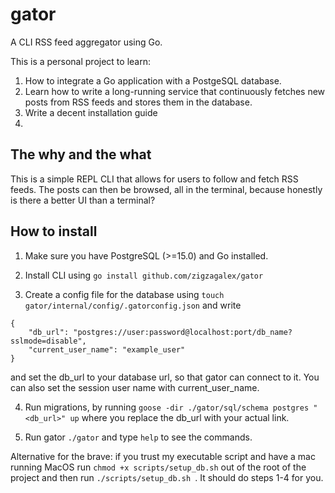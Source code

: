 # gator
A CLI RSS feed aggregator using Go.

This is a personal project to learn:
1. How to integrate a Go application with a PostgeSQL database.
2. Learn how to write a long-running service that continuously fetches new posts from RSS feeds and stores them in the database.
3. Write a decent installation guide
4. 


## The why and the what
This is a simple REPL CLI that allows for users to follow and fetch RSS feeds. The posts can then be browsed, all in the terminal, because honestly is there a better UI than a terminal?

## How to install
1. Make sure you have PostgreSQL (>=15.0) and Go installed.

2. Install CLI using ```go install github.com/zigzagalex/gator```

3. Create a config file for the database using ```touch gator/internal/config/.gatorconfig.json``` and write 
```
{
    "db_url": "postgres://user:password@localhost:port/db_name?sslmode=disable",
    "current_user_name": "example_user"
}
```

and set the db_url to your database url, so that gator can connect to it. You can also set the session user name with current_user_name. 

4. Run migrations, by running ```goose -dir ./gator/sql/schema postgres "<db_url>" up``` where you replace the db_url with your actual link. 

5. Run gator ```./gator``` and type ```help``` to see the commands. 


Alternative for the brave: if you trust my executable script and have a mac running MacOS run ```chmod +x scripts/setup_db.sh``` out of the root of the project and then run ```./scripts/setup_db.sh ```. It should do steps 1-4 for you. 



